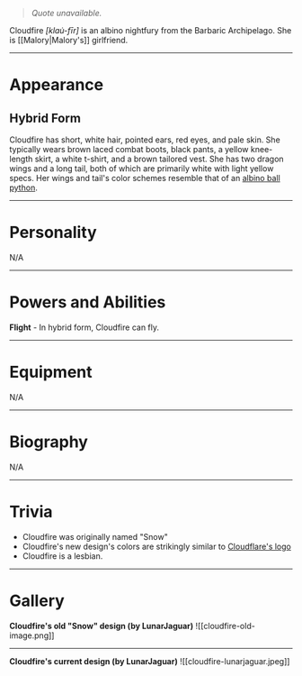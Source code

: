 > *Quote unavailable.*


Cloudfire *\[klau̇-fīr\]* is an albino nightfury from the Barbaric Archipelago. She is [[Malory|Malory's]] girlfriend.
***
# Appearance
## Hybrid Form
Cloudfire has short, white hair, pointed ears, red eyes, and pale skin. She typically wears brown laced combat boots, black pants, a yellow knee-length skirt, a white t-shirt, and a brown tailored vest. She has two dragon wings and a long tail, both of which are primarily white with light yellow specs. Her wings and tail's color schemes resemble that of an [albino ball python](https://cdn11.bigcommerce.com/s-g64jf8ws/images/stencil/2560w/products/1382/3345/albino_ball__56966.1622340448.jpg?c=2).
***
# Personality
N/A
***
# Powers and Abilities
**Flight** - In hybrid form, Cloudfire can fly. 
***
# Equipment
N/A
***
# Biography
N/A
***
# Trivia
- Cloudfire was originally named "Snow"
- Cloudfire's new design's colors are strikingly similar to [Cloudflare's logo](https://allcode.com/wp-content/uploads/2022/08/cloudflare-logo.webp)
- Cloudfire is a lesbian.
***
# Gallery
**Cloudfire's old "Snow" design (by LunarJaguar)** 
![[cloudfire-old-image.png]]
***
**Cloudfire's current design (by LunarJaguar)**
![[cloudfire-lunarjaguar.jpeg]]

